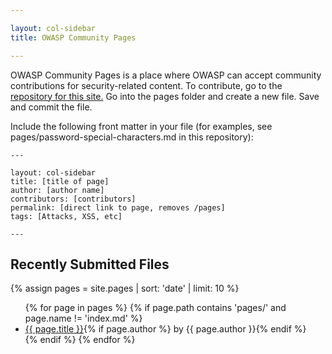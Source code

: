 ```yaml
---

layout: col-sidebar
title: OWASP Community Pages

---
```


OWASP Community Pages is a place where OWASP can accept community contributions for security-related content.
To contribute, go to the [repository for this site.](https://github.com/OWASP/www-community)
Go into the pages folder and create a new file.  Save and commit the file. 

Include the following front matter in your file (for examples, see pages/password-special-characters.md in this repository):

    ---

    layout: col-sidebar
    title: [title of page]
    author: [author name]
    contributors: [contributors]
    permalink: [direct link to page, removes /pages]
    tags: [Attacks, XSS, etc]
    
    ---

## Recently Submitted Files
{% assign pages = site.pages | sort: 'date' | limit: 10 %}
<ul>
{% for page in pages %}
    {% if page.path contains 'pages/' and page.name != 'index.md' %}
    <li><a href='/www-community{{ page.url }}'>{{ page.title }}</a>{% if page.author %} by {{ page.author }}{% endif %}</li>{% endif %}
    {% endfor %}
</ul>